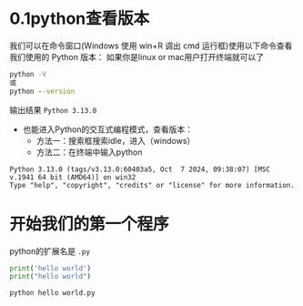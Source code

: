 # 0.1python查看版本

我们可以在命令窗口(Windows 使用 win+R 调出 cmd 运行框)使用以下命令查看我们使用的 Python 版本：
如果你是linux or mac用户打开终端就可以了

```cmd or bash
python -V
或
python --version
```

输出结果
`Python 3.13.0`

* 也能进入Python的交互式编程模式，查看版本：
    * 方法一：搜索框搜索idle，进入（windows）
    * 方法二：在终端中输入python

```
Python 3.13.0 (tags/v3.13.0:60403a5, Oct  7 2024, 09:38:07) [MSC v.1941 64 bit (AMD64)] on win32
Type "help", "copyright", "credits" or "license" for more information.
```

# 开始我们的第一个程序

python的扩展名是 `.py`

```python
print('hello world')
print("hello world")
```

`python hello world.py`
